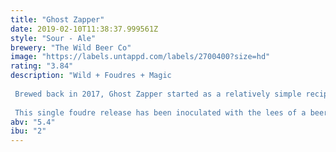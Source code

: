 ```yaml
---
title: "Ghost Zapper"
date: 2019-02-10T11:38:37.999561Z
style: "Sour - Ale"
brewery: "The Wild Beer Co"
image: "https://labels.untappd.com/labels/2700400?size=hd"
rating: "3.84"
description: "Wild + Foudres + Magic   Brewed back in 2017, Ghost Zapper started as a relatively simple recipe yet evolved through spending over 14 months in one of our Napa Valley red wine foudres. This oak ageing highlights how yeast and bacteria can build layers of complexity and depth, without the need for further blending. Ghost zapper is our second collaboration with Magic Rock Brewing following on from our bretted oat IPA - ‘Men Who Stare At Oats’. This time we bring the Wild and Magic together for something completely different!  This single foudre release has been inoculated with the lees of a beer called Squashed Grape. This beer has been fermented with the local microflora present on the grape skins; giving stunning aromas of ripe stone fruit and a bright vinous acidity balanced by oak and a little brown sugar richness from the malt."
abv: "5.4"
ibu: "2"
---
```

